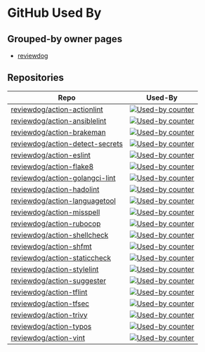 # GitHub Used By

## Grouped-by owner pages


- [reviewdog](https://github.com/haya14busa/github-used-by/tree/main/repo/reviewdog)


## Repositories

| Repo | Used-By |
| -- | -- |
| [reviewdog/action-actionlint](https://github.com/haya14busa/github-used-by/tree/main/repo/reviewdog/action-actionlint) | [![Used-by counter](https://img.shields.io/endpoint?url=https://haya14busa.github.io/github-used-by/data/reviewdog/action-actionlint/shieldsio.json)](https://github.com/haya14busa/github-used-by/tree/main/repo/reviewdog/action-actionlint) |
| [reviewdog/action-ansiblelint](https://github.com/haya14busa/github-used-by/tree/main/repo/reviewdog/action-ansiblelint) | [![Used-by counter](https://img.shields.io/endpoint?url=https://haya14busa.github.io/github-used-by/data/reviewdog/action-ansiblelint/shieldsio.json)](https://github.com/haya14busa/github-used-by/tree/main/repo/reviewdog/action-ansiblelint) |
| [reviewdog/action-brakeman](https://github.com/haya14busa/github-used-by/tree/main/repo/reviewdog/action-brakeman) | [![Used-by counter](https://img.shields.io/endpoint?url=https://haya14busa.github.io/github-used-by/data/reviewdog/action-brakeman/shieldsio.json)](https://github.com/haya14busa/github-used-by/tree/main/repo/reviewdog/action-brakeman) |
| [reviewdog/action-detect-secrets](https://github.com/haya14busa/github-used-by/tree/main/repo/reviewdog/action-detect-secrets) | [![Used-by counter](https://img.shields.io/endpoint?url=https://haya14busa.github.io/github-used-by/data/reviewdog/action-detect-secrets/shieldsio.json)](https://github.com/haya14busa/github-used-by/tree/main/repo/reviewdog/action-detect-secrets) |
| [reviewdog/action-eslint](https://github.com/haya14busa/github-used-by/tree/main/repo/reviewdog/action-eslint) | [![Used-by counter](https://img.shields.io/endpoint?url=https://haya14busa.github.io/github-used-by/data/reviewdog/action-eslint/shieldsio.json)](https://github.com/haya14busa/github-used-by/tree/main/repo/reviewdog/action-eslint) |
| [reviewdog/action-flake8](https://github.com/haya14busa/github-used-by/tree/main/repo/reviewdog/action-flake8) | [![Used-by counter](https://img.shields.io/endpoint?url=https://haya14busa.github.io/github-used-by/data/reviewdog/action-flake8/shieldsio.json)](https://github.com/haya14busa/github-used-by/tree/main/repo/reviewdog/action-flake8) |
| [reviewdog/action-golangci-lint](https://github.com/haya14busa/github-used-by/tree/main/repo/reviewdog/action-golangci-lint) | [![Used-by counter](https://img.shields.io/endpoint?url=https://haya14busa.github.io/github-used-by/data/reviewdog/action-golangci-lint/shieldsio.json)](https://github.com/haya14busa/github-used-by/tree/main/repo/reviewdog/action-golangci-lint) |
| [reviewdog/action-hadolint](https://github.com/haya14busa/github-used-by/tree/main/repo/reviewdog/action-hadolint) | [![Used-by counter](https://img.shields.io/endpoint?url=https://haya14busa.github.io/github-used-by/data/reviewdog/action-hadolint/shieldsio.json)](https://github.com/haya14busa/github-used-by/tree/main/repo/reviewdog/action-hadolint) |
| [reviewdog/action-languagetool](https://github.com/haya14busa/github-used-by/tree/main/repo/reviewdog/action-languagetool) | [![Used-by counter](https://img.shields.io/endpoint?url=https://haya14busa.github.io/github-used-by/data/reviewdog/action-languagetool/shieldsio.json)](https://github.com/haya14busa/github-used-by/tree/main/repo/reviewdog/action-languagetool) |
| [reviewdog/action-misspell](https://github.com/haya14busa/github-used-by/tree/main/repo/reviewdog/action-misspell) | [![Used-by counter](https://img.shields.io/endpoint?url=https://haya14busa.github.io/github-used-by/data/reviewdog/action-misspell/shieldsio.json)](https://github.com/haya14busa/github-used-by/tree/main/repo/reviewdog/action-misspell) |
| [reviewdog/action-rubocop](https://github.com/haya14busa/github-used-by/tree/main/repo/reviewdog/action-rubocop) | [![Used-by counter](https://img.shields.io/endpoint?url=https://haya14busa.github.io/github-used-by/data/reviewdog/action-rubocop/shieldsio.json)](https://github.com/haya14busa/github-used-by/tree/main/repo/reviewdog/action-rubocop) |
| [reviewdog/action-shellcheck](https://github.com/haya14busa/github-used-by/tree/main/repo/reviewdog/action-shellcheck) | [![Used-by counter](https://img.shields.io/endpoint?url=https://haya14busa.github.io/github-used-by/data/reviewdog/action-shellcheck/shieldsio.json)](https://github.com/haya14busa/github-used-by/tree/main/repo/reviewdog/action-shellcheck) |
| [reviewdog/action-shfmt](https://github.com/haya14busa/github-used-by/tree/main/repo/reviewdog/action-shfmt) | [![Used-by counter](https://img.shields.io/endpoint?url=https://haya14busa.github.io/github-used-by/data/reviewdog/action-shfmt/shieldsio.json)](https://github.com/haya14busa/github-used-by/tree/main/repo/reviewdog/action-shfmt) |
| [reviewdog/action-staticcheck](https://github.com/haya14busa/github-used-by/tree/main/repo/reviewdog/action-staticcheck) | [![Used-by counter](https://img.shields.io/endpoint?url=https://haya14busa.github.io/github-used-by/data/reviewdog/action-staticcheck/shieldsio.json)](https://github.com/haya14busa/github-used-by/tree/main/repo/reviewdog/action-staticcheck) |
| [reviewdog/action-stylelint](https://github.com/haya14busa/github-used-by/tree/main/repo/reviewdog/action-stylelint) | [![Used-by counter](https://img.shields.io/endpoint?url=https://haya14busa.github.io/github-used-by/data/reviewdog/action-stylelint/shieldsio.json)](https://github.com/haya14busa/github-used-by/tree/main/repo/reviewdog/action-stylelint) |
| [reviewdog/action-suggester](https://github.com/haya14busa/github-used-by/tree/main/repo/reviewdog/action-suggester) | [![Used-by counter](https://img.shields.io/endpoint?url=https://haya14busa.github.io/github-used-by/data/reviewdog/action-suggester/shieldsio.json)](https://github.com/haya14busa/github-used-by/tree/main/repo/reviewdog/action-suggester) |
| [reviewdog/action-tflint](https://github.com/haya14busa/github-used-by/tree/main/repo/reviewdog/action-tflint) | [![Used-by counter](https://img.shields.io/endpoint?url=https://haya14busa.github.io/github-used-by/data/reviewdog/action-tflint/shieldsio.json)](https://github.com/haya14busa/github-used-by/tree/main/repo/reviewdog/action-tflint) |
| [reviewdog/action-tfsec](https://github.com/haya14busa/github-used-by/tree/main/repo/reviewdog/action-tfsec) | [![Used-by counter](https://img.shields.io/endpoint?url=https://haya14busa.github.io/github-used-by/data/reviewdog/action-tfsec/shieldsio.json)](https://github.com/haya14busa/github-used-by/tree/main/repo/reviewdog/action-tfsec) |
| [reviewdog/action-trivy](https://github.com/haya14busa/github-used-by/tree/main/repo/reviewdog/action-trivy) | [![Used-by counter](https://img.shields.io/endpoint?url=https://haya14busa.github.io/github-used-by/data/reviewdog/action-trivy/shieldsio.json)](https://github.com/haya14busa/github-used-by/tree/main/repo/reviewdog/action-trivy) |
| [reviewdog/action-typos](https://github.com/haya14busa/github-used-by/tree/main/repo/reviewdog/action-typos) | [![Used-by counter](https://img.shields.io/endpoint?url=https://haya14busa.github.io/github-used-by/data/reviewdog/action-typos/shieldsio.json)](https://github.com/haya14busa/github-used-by/tree/main/repo/reviewdog/action-typos) |
| [reviewdog/action-vint](https://github.com/haya14busa/github-used-by/tree/main/repo/reviewdog/action-vint) | [![Used-by counter](https://img.shields.io/endpoint?url=https://haya14busa.github.io/github-used-by/data/reviewdog/action-vint/shieldsio.json)](https://github.com/haya14busa/github-used-by/tree/main/repo/reviewdog/action-vint) |

